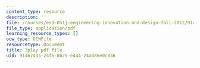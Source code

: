 ```yaml
---
content_type: resource
description: ''
file: /courses/esd-051j-engineering-innovation-and-design-fall-2012/9146743524f60b29e44424a486e0c836_J1T7FwXryDE.pdf
file_type: application/pdf
learning_resource_types: []
ocw_type: OCWFile
resourcetype: Document
title: 3play pdf file
uid: 91467435-24f6-0b29-e444-24a486e0c836
---
```

